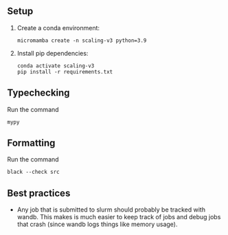 ## Setup

1. Create a conda environment:
   ```
   micromamba create -n scaling-v3 python=3.9
   ```
2. Install pip dependencies:
   ```
   conda activate scaling-v3
   pip install -r requirements.txt
   ```

## Typechecking
Run the command
```
mypy
```

## Formatting
Run the command
```
black --check src
```

## Best practices
- Any job that is submitted to slurm should probably be tracked with wandb.
  This makes is much easier to keep track of jobs and debug jobs that crash
  (since wandb logs things like memory usage).
